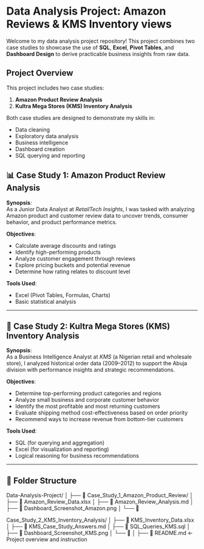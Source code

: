 # Data Analysis Project: Amazon Reviews & KMS Inventory views

 Welcome to my data analysis project repository! This project combines two case studies to showcase the use of **SQL**, **Excel**, **Pivot Tables**, and **Dashboard Design** to derive practicable business insights from raw data.

 ## Project Overview

 This project includes two case studies:
 
1. **Amazon Product Review Analysis**  
2. **Kultra Mega Stores (KMS) Inventory Analysis**

Both case studies are designed to demonstrate my skills in:
- Data cleaning
- Exploratory data analysis
- Business intelligence
- Dashboard creation
- SQL querying and reporting

## 📊 Case Study 1: Amazon Product Review Analysis

**Synopsis**:  
As a Junior Data Analyst at *RetailTech Insights*, I was tasked with analyzing Amazon product and customer review data to uncover trends, consumer behavior, and product performance metrics.

**Objectives**:
- Calculate average discounts and ratings
- Identify high-performing products
- Analyze customer engagement through reviews
- Explore pricing buckets and potential revenue
- Determine how rating relates to discount level

**Tools Used**:  
- Excel (Pivot Tables, Formulas, Charts)
- Basic statistical analysis

---

## 🏬 Case Study 2: Kultra Mega Stores (KMS) Inventory Analysis

**Synopsis**:  
As a Business Intelligence Analyst at *KMS* (a Nigerian retail and wholesale store), I analyzed historical order data (2009–2012) to support the Abuja division with performance insights and strategic recommendations.

**Objectives**:
- Determine top-performing product categories and regions
- Analyze small business and corporate customer behavior
- Identify the most profitable and most returning customers
- Evaluate shipping method cost-effectiveness based on order priority
- Recommend ways to increase revenue from bottom-tier customers

**Tools Used**:
- SQL (for querying and aggregation)
- Excel (for visualization and reporting)
- Logical reasoning for business recommendations

---

## 📁 Folder Structure

Data-Analysis-Project/
│
├── 📁 Case_Study_1_Amazon_Product_Review/
│   ├── 📄 Amazon_Review_Data.xlsx
│   ├── 📄 Amazon_Review_Analysis.md
│   ├── 📄 Dashboard_Screenshot_Amazon.png
│   └── 📄 

Case_Study_2_KMS_Inventory_Analysis/
│   ├── 📄 KMS_Inventory_Data.xlsx
│   ├── 📄 KMS_Case_Study_Answers.md
│   ├── 📄 SQL_Queries_KMS.sql
│   ├── 📄 Dashboard_Screenshot_KMS.png
│   └── 📄 
│
├── 📄 README.md  ← Project overview and instruction

 
